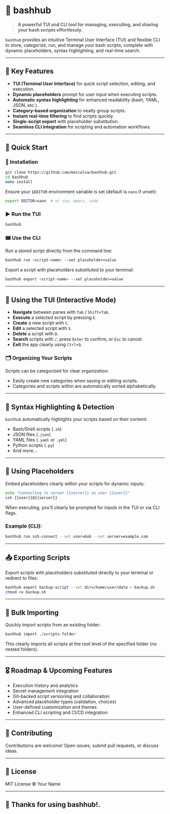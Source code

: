 # 📌 bashhub

> **A powerful TUI and CLI tool for managing, executing, and sharing your bash scripts effortlessly.**

`bashhub` provides an intuitive Terminal User Interface (TUI) and flexible CLI to store, categorize, run, and manage your bash scripts, complete with dynamic placeholders, syntax highlighting, and real-time search.

---

## 🎯 **Key Features**

* **TUI (Terminal User Interface)** for quick script selection, editing, and execution.
* **Dynamic placeholders** prompt for user input when executing scripts.
* **Automatic syntax highlighting** for enhanced readability (bash, YAML, JSON, etc.).
* **Category-based organization** to neatly group scripts.
* **Instant real-time filtering** to find scripts quickly.
* **Single-script export** with placeholder substitution.
* **Seamless CLI integration** for scripting and automation workflows.

---

## 🚀 **Quick Start**

### 🔧 **Installation**

```bash
git clone https://github.com/maccalsa/bashhub.git
cd bashhub
make install
```

Ensure your `$EDITOR` environment variable is set (default is `nano` if unset):

```bash
export EDITOR=nano  # or vim, emacs, code
```

### ▶️ **Run the TUI**

```bash
bashhub
```

### 📟 **Use the CLI**

Run a stored script directly from the command line:

```bash
bashhub run <script-name> --set placeholder=value
```

Export a script with placeholders substituted to your terminal:

```bash
bashhub export <script-name> --set placeholder=value
```

---

## 📖 **Using the TUI (Interactive Mode)**

* **Navigate** between panes with `Tab` / `Shift+Tab`.
* **Execute** a selected script by pressing `E`.
* **Create** a new script with `C`.
* **Edit** a selected script with `X`.
* **Delete** a script with `D`.
* **Search** scripts with `/`, press `Enter` to confirm, or `Esc` to cancel.
* **Exit** the app clearly using `Ctrl+Q`.

### 🗂️ **Organizing Your Scripts**

Scripts can be categorized for clear organization:

* Easily create new categories when saving or editing scripts.
* Categories and scripts within are automatically sorted alphabetically.

---

## 🎨 **Syntax Highlighting & Detection**

`bashhub` automatically highlights your scripts based on their content:

* Bash/Shell scripts (`.sh`)
* JSON files (`.json`)
* YAML files (`.yaml` or `.yml`)
* Python scripts (`.py`)
* And more...

---

## 🔖 **Using Placeholders**

Embed placeholders clearly within your scripts for dynamic inputs:

```bash
echo "Connecting to server {{server}} as user {{user}}"
ssh {{user}}@{{server}}
```

When executing, you'll clearly be prompted for inputs in the TUI or via CLI flags.

### Example (CLI):

```bash
bashhub run ssh-connect --set user=bob --set server=example.com
```

---

## 📤 **Exporting Scripts**

Export scripts with placeholders substituted directly to your terminal or redirect to files:

```bash
bashhub export backup-script --set dir=/home/user/data > backup.sh
chmod +x backup.sh
```

---

## 📂 **Bulk Importing**

Quickly import scripts from an existing folder:

```bash
bashhub import ./scripts-folder
```

This clearly imports all scripts at the root level of the specified folder (no nested folders).

---

## 🎖️ **Roadmap & Upcoming Features**

* Execution history and analytics
* Secret management integration
* Git-backed script versioning and collaboration
* Advanced placeholder types (validation, choices)
* User-defined customization and themes
* Enhanced CLI scripting and CI/CD integration

---

## 📝 **Contributing**

Contributions are welcome! Open issues, submit pull requests, or discuss ideas.

---

## 📜 **License**

MIT License © Your Name

---

## 🙌 **Thanks for using bashhub!**.

